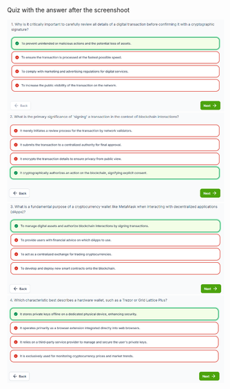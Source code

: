 Quiz with the answer after the screenshoot

![alt text](image.png) ![alt text](image-1.png) ![alt text](image-2.png) ![alt text](image-3.png)
